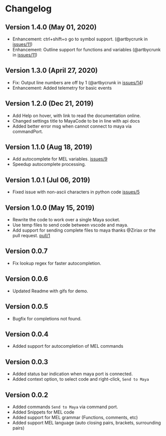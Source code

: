 # Changelog

## Version 1.4.0 (May 01, 2020)
* Enhancement: ctrl+shift+o go to symbol support. (@artbycrunk in [issues/11](https://github.com/artbycrunk/vscode-maya/issues/11))
* Enhancement: Outline support for functions and variables (@artbycrunk in [issues/11](https://github.com/artbycrunk/vscode-maya/issues/12))

## Version 1.3.0 (April 27, 2020)
* Fix: Output line numbers are off by 1 (@artbycrunk in [issues/14](https://github.com/artbycrunk/vscode-maya/issues/14))
* Enhancement: Added telemetry for basic events

## Version 1.2.0 (Dec 21, 2019)
* Add Help on hover, with link to read the documentation online.
* Changed settings title to MayaCode to be in line with api docs
* Added better error msg when cannot connect to maya via commandPort.

## Version 1.1.0 (Aug 18, 2019)
* Add autocomplete for MEL variables. [issues/9](https://github.com/artbycrunk/vscode-maya/issues/9)
* Speedup autocomplete processing.

## Version 1.0.1 (Jul 06, 2019)
* Fixed issue with non-ascii characters in python code [issues/5](https://github.com/artbycrunk/vscode-maya/issues/5)

## Version 1.0.0 (May 15, 2019)
* Rewrite the code to work over a single Maya socket.
* Use temp files to send code between vscode and maya.
* Add support for sending complete files to maya
  thanks @Ziriax or the pull request. [pull/1](https://github.com/artbycrunk/vscode-maya/pull/1)

## Version 0.0.7
* Fix lookup regex for faster autocompletion.

## Version 0.0.6
* Updated Readme with gifs for demo.

## Version 0.0.5
* Bugfix for completions not found.

## Version 0.0.4
* Added support for autocompletion of MEL commands

## Version 0.0.3
* Added status bar indication when maya port is connected.
* Added context option, to select code and right-click, ```Send to Maya```

## Version 0.0.2
* Added commands ```Send to Maya``` via command port.
* Added Snippets for MEL code
* Added support for MEL grammar (Functions, comments, etc)
* Added support MEL language (auto closing pairs, brackets, surrounding pairs)
